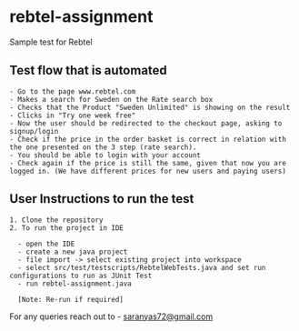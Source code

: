# rebtel-assignment
Sample test for Rebtel

## Test flow that is automated

    - Go to the page www.rebtel.com
    - Makes a search for Sweden on the Rate search box
    - Checks that the Product "Sweden Unlimited" is showing on the result
    - Clicks in "Try one week free"
    - Now the user should be redirected to the checkout page, asking to signup/login
    - Check if the price in the order basket is correct in relation with the one presented on the 3 step (rate search).
    - You should be able to login with your account
    - Check again if the price is still the same, given that now you are logged in. (We have different prices for new users and paying users)

## User Instructions to run the test

    1. Clone the repository
    2. To run the project in IDE 
    
      - open the IDE
      - create a new java project
      - file import -> select existing project into workspace
      - select src/test/testscripts/RebtelWebTests.java and set run configurations to run as JUnit Test
      - run rebtel-assignment.java 
      
      [Note: Re-run if required]
      
 For any queries reach out to - saranyas72@gmail.com
